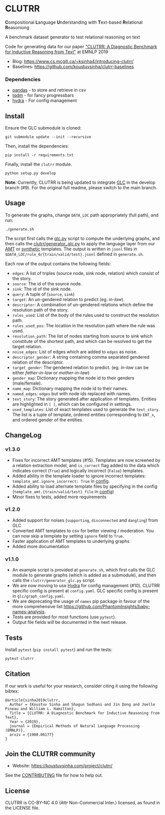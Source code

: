 # CLUTRR

**C**ompositional **L**anguage **U**nderstanding with **T**ext-based **R**elational **R**easoniong

A benchmark dataset generator to test relational reasoning on text

Code for generating data for our paper ["CLUTRR: A Diagnostic Benchmark for Inductive Reasoning from Text"](https://arxiv.org/abs/1908.06177) at EMNLP 2019

- Blog: https://www.cs.mcgill.ca/~ksinha4/introducing-clutrr/
- Baselines: https://github.com/koustuvsinha/clutrr-baselines

### Dependencies

- [pandas](https://pypi.org/project/pandas/) - to store and retrieve in csv
- [tqdm](https://pypi.org/project/tqdm/) - for fancy progressbars
- [hydra](https://hydra.cc) - For config management

## Install

Ensure the GLC submodule is cloned:

`git submodule update --init --recursive`

Then, install the dependencies:

`pip install -r requirements.txt`

Finally, install the `clutrr` module.

`python setup.py develop`

**Note**: Currently, CLUTRR is being updated to integrate [GLC](https://github.com/koustuvsinha/glc) in the develop branch (#9). For the original full readme, please switch to the main branch.

## Usage

To generate the graphs, change `DATA_LOC` path appropriately (full path), and run:

```
./generate.sh
```

The script first calls the [glc.py](glc/glc.py) script to compute the underlying graphs, and then calls the [clutrr/generator_glc.py](clutrr/generator_glc.py) to apply the language layer from our [AMT](clutrr/templates/amt/) or [synthetic](clutrr/templates/synthetic/) templates. The output is written in `jsonl` files in `$DATA_LOC/rule_0/{train/valid/test}.jsonl` defined in `generate.sh`. 

Each row of the output contains the following fields:

- `edges`: A list of triples (source node, sink node, relation) which consist of the story.
- `source`: The id of the source node.
- `sink`: The id of the sink node.
- `query`: A tuple of (`source`, `sink`)
- `target`: An un-gendered relation to predict (eg. _in-law_).
- `descriptor`: A combination of un-gendered relations which define the resolution path of the story.
- `rules_used`: List of the body of the rules used to construct the resolution path.
- `rules_used_pos`: The location in the resolution path where the rule was used. 
- `resolution_path`: The list of nodes starting from source to sink which constitute of the shortest path, and which can be resolved to get the target relation. 
- `noise_edges`: List of edges which are added to `edges` as noise.
- `descriptor_gender`: A string containing comma separated gendered relation of the descriptor.
- `target_gender`: The gendered relation to predict. (eg. _in-law_ can be either _father-in-law_ or _mother-in-law_)
- `gender_map`: Dictionary mapping the node id to their genders (male/female). 
- `name_map`: Dictionary mapping the node id to their names.
- `named_edges`: `edges` but with node ids replaced with names.
- `text_story`: The story generated after application of templates. Entities are highlighted in `[ ]`, which can be configured in settings.
- `used_templates`: List of exact templates used to generate the `text_story`. The list is a tuple of template, ordered entities corresponding to `ENT_x`, and ordered gender of the entities. 

## ChangeLog

### v1.3.0

- Fixes for incorrect AMT templates (#15). Templates are now screened by a relation extraction model, and `is_correct` flag added to the data which indicates correct (`True`) and logically incorrect (`False`) templates.
- Added ability in the template loader to ignore incorrect templates: `template_amt.ignore_incorrect: True` in [config](clutrr/config.yaml).
- Added ability to load alternate template files by specifying in the config (`template_amt.{train/valid/test}_file` in [config](clutrr/config.yaml))
- Minor fixes to tests, added more requirements 

### v1.2.0

- Added support for noises (`supporting`, `disconnected` and `dangling`) from GLC
- Converted AMT templates to csv for better viewing / moderation. You can now skip a template by setting `ignore` field to `True`.
- Faster application of AMT templates to underlying graphs
- Added more documentation

### v1.1.0

- An example script is provided at `generate.sh`, which first calls the GLC module to generate graphs (which is added as a submodule), and then calls the `clutrr/generator_glc.py` script.
- We are now moving to use [Hydra](https://hydra.cc) for config management (#10). CLUTRR specific config is present at `config.yaml`. GLC specific config is present in `glc/graph_config.yaml`.
- We are deprecating the usage of `names` pip package in favour of the more comprehensive list https://github.com/PhantomInsights/baby-names-analysis.
- Tests are provided for most functions (use `pytest`).
- Output file fields will be documented in the next release.



## Tests

Install `pytest` (`pip install pytest`) and run the tests:

```sh
pytest clutrr
```

## Citation

If our work is useful for your research, consider citing it using the following bibtex:

```
@article{sinha2019clutrr,
  Author = {Koustuv Sinha and Shagun Sodhani and Jin Dong and Joelle Pineau and William L. Hamilton},
  Title = {CLUTRR: A Diagnostic Benchmark for Inductive Reasoning from Text},
  Year = {2019},
  journal = {Empirical Methods of Natural Language Processing (EMNLP)},
  arxiv = {1908.06177}
}
```

## Join the CLUTRR community

- Website: https://koustuvsinha.com/project/clutrr/

See the [CONTRIBUTING](CONTRIBUTING.md) file for how to help out.

## License

CLUTRR is CC-BY-NC 4.0 (Attr Non-Commercial Inter.) licensed, as found in the LICENSE file.
